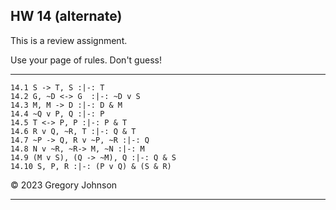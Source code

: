 ## HW 14 (alternate)

This is a review assignment.

Use your page of rules. Don't guess!

---

~~~{.ProofChecker .JohnsonSL options="fonts tabindent render" guides="fitch" points="6" late-credit="6"}
14.1 S -> T, S :|-: T 
14.2 G, ~D <-> G  :|-: ~D v S
14.3 M, M -> D :|-: D & M
14.4 ~Q v P, Q :|-: P
14.5 T <-> P, P :|-: P & T 
14.6 R v Q, ~R, T :|-: Q & T
14.7 ~P -> Q, R v ~P, ~R :|-: Q
14.8 N v ~R, ~R-> M, ~N :|-: M
14.9 (M v S), (Q -> ~M), Q :|-: Q & S
14.10 S, P, R :|-: (P v Q) & (S & R)
~~~

&copy; 2023 Gregory Johnson
 
---